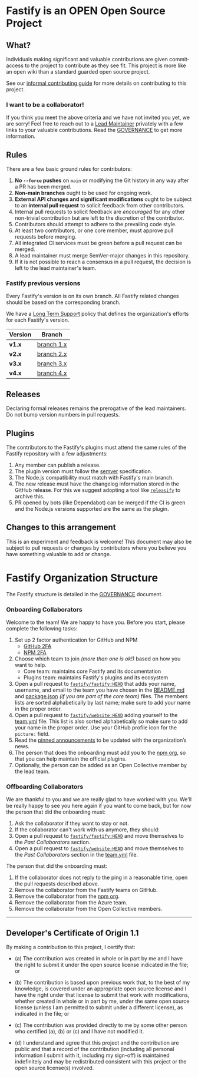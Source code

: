 # Fastify is an OPEN Open Source Project

## What?

Individuals making significant and valuable contributions are given
commit-access to the project to contribute as they see fit. This project is more
like an open wiki than a standard guarded open source project.

See our [informal contributing guide](./docs/Guides/Contributing.md) for more
details on contributing to this project.

### I want to be a collaborator!

If you think you meet the above criteria and we have not invited you yet, we are
sorry! Feel free to reach out to a [Lead
Maintainer](https://github.com/fastify/fastify#team) privately with a few links
to your valuable contributions. Read the [GOVERNANCE](GOVERNANCE.md) to get more
information.

## Rules

There are a few basic ground rules for contributors:

1. **No `--force` pushes** on `main` or modifying the Git history in any way
   after a PR has been merged.
1. **Non-main branches** ought to be used for ongoing work.
1. **External API changes and significant modifications** ought to be subject to
   an **internal pull request** to solicit feedback from other contributors.
1. Internal pull requests to solicit feedback are *encouraged* for any other
   non-trivial contribution but are left to the discretion of the contributor.
1. Contributors should attempt to adhere to the prevailing code style.
1. At least two contributors, or one core member, must approve pull requests
   before merging.
1. All integrated CI services must be green before a pull request can be merged.
1. A lead maintainer must merge SemVer-major changes in this repository.
1. If it is not possible to reach a consensus in a pull request, the decision
   is left to the lead maintainer's team.

### Fastify previous versions

Every Fastify's version is on its own branch. All Fastify related
changes should be based on the corresponding branch.

We have a [Long Term Support](./docs/Reference/LTS.md) policy that defines
the organization's efforts for each Fastify's version.

|Version|Branch|
|-------|------|
**v1.x**|[branch 1.x](https://github.com/fastify/fastify/tree/1.x)|
**v2.x**|[branch 2.x](https://github.com/fastify/fastify/tree/2.x)|
**v3.x**|[branch 3.x](https://github.com/fastify/fastify/tree/3.x)|
**v4.x**|[branch 4.x](https://github.com/fastify/fastify/tree/4.x)|

## Releases

Declaring formal releases remains the prerogative of the lead maintainers. Do
not bump version numbers in pull requests.

## Plugins

The contributors to the Fastify's plugins must attend the same rules of the
Fastify repository with a few adjustments:

1. Any member can publish a release.
1. The plugin version must follow the [semver](https://semver.org/)
   specification.
1. The Node.js compatibility must match with Fastify's main branch.
1. The new release must have the changelog information stored in the GitHub
   release. For this we suggest adopting a tool like
   [`releasify`](https://github.com/fastify/releasify) to archive this.
1. PR opened by bots (like Dependabot) can be merged if the CI is green and the
   Node.js versions supported are the same as the plugin.

## Changes to this arrangement

This is an experiment and feedback is welcome! This document may also be subject
to pull requests or changes by contributors where you believe you have something
valuable to add or change.

# Fastify Organization Structure

The Fastify structure is detailed in the [GOVERNANCE](GOVERNANCE.md) document.

### Onboarding Collaborators

Welcome to the team! We are happy to have you. Before you start, please complete
the following tasks:
1. Set up 2 factor authentication for GitHub and NPM
    - [GitHub
      2FA](https://help.github.com/en/articles/securing-your-account-with-two-factor-authentication-2fa)
    - [NPM 2FA](https://docs.npmjs.com/about-two-factor-authentication)
2. Choose which team to join *(more than one is ok!)* based on how you want to
   help.
    - Core team: maintains core Fastify and its documentation
    - Plugins team: maintains Fastify's plugins and its ecosystem
3. Open a pull request to
   [`fastify/fastify:HEAD`](https://github.com/fastify/fastify/pulls) that adds
   your name, username, and email to the team you have chosen in the
   [README.md](./README.md) and [package.json](./package.json) *(if you are part
   of the core team)* files. The members lists are sorted alphabetically by last
   name; make sure to add your name in the proper order.
4. Open a pull request to
   [`fastify/website:HEAD`](https://github.com/fastify/website/pulls) adding
   yourself to the
   [team.yml](https://github.com/fastify/website/blob/HEAD/static/data/team.yml)
   file. This list is also sorted alphabetically so make sure to add your name
   in the proper order. Use your GitHub profile icon for the `picture:` field.
5. Read the [pinned announcements](https://github.com/orgs/fastify/discussions/categories/announcements)
   to be updated with the organization’s news.
6. The person that does the onboarding must add you to the [npm
   org](https://www.npmjs.com/org/fastify), so that you can help maintain the
   official plugins.
7. Optionally, the person can be added as an Open Collective member
   by the lead team.

### Offboarding Collaborators

We are thankful to you and we are really glad to have worked with you. We'll be
really happy to see you here again if you want to come back, but for now the
person that did the onboarding must:
1. Ask the collaborator if they want to stay or not.
1. If the collaborator can't work with us anymore, they should:
1. Open a pull request to
   [`fastify/fastify:HEAD`](https://github.com/fastify/fastify/pulls) and move
   themselves to the *Past Collaborators* section.
2. Open a pull request to
   [`fastify/website:HEAD`](https://github.com/fastify/website/pulls) and move
   themselves to the *Past Collaborators* section in the
   [team.yml](https://github.com/fastify/website/blob/HEAD/static/data/team.yml)
   file.

The person that did the onboarding must:
1. If the collaborator does not reply to the ping in a reasonable time, open the
   pull requests described above.
2. Remove the collaborator from the Fastify teams on GitHub.
3. Remove the collaborator from the [npm
   org](https://www.npmjs.com/org/fastify).
4. Remove the collaborator from the Azure team.
5. Remove the collaborator from the Open Collective members.
-----------------------------------------

<a id="developers-certificate-of-origin"></a>
## Developer's Certificate of Origin 1.1

By making a contribution to this project, I certify that:

* (a) The contribution was created in whole or in part by me and I have the
  right to submit it under the open source license indicated in the file; or

* (b) The contribution is based upon previous work that, to the best of my
  knowledge, is covered under an appropriate open source license and I have the
  right under that license to submit that work with modifications, whether
  created in whole or in part by me, under the same open source license (unless
  I am permitted to submit under a different license), as indicated in the file;
  or

* (c) The contribution was provided directly to me by some other person who
  certified (a), (b) or (c) and I have not modified it.

* (d) I understand and agree that this project and the contribution are public
  and that a record of the contribution (including all personal information I
  submit with it, including my sign-off) is maintained indefinitely and may be
  redistributed consistent with this project or the open source license(s)
  involved.